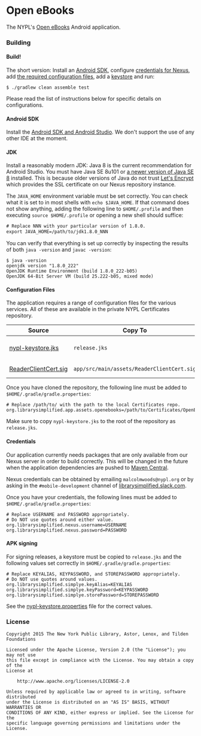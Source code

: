 Open eBooks
===

The NYPL's [Open eBooks](https://play.google.com/store/apps/details?id=org.nypl.labs.OpenEbooks.app) Android application.

### Building

#### Build!

The short version: Install an [Android SDK](#android-sdk), configure
[credentials for Nexus](#credentials), add [the required configuration files](#configuration-files), add a
[keystore](#apk-signing) and run:

~~~
$ ./gradlew clean assemble test
~~~

Please read the list of instructions below for specific details on configurations.

#### Android SDK

Install the [Android SDK and Android Studio](https://developer.android.com/studio/). We don't
support the use of any other IDE at the moment.

#### JDK

Install a reasonably modern JDK: Java 8 is the current recommendation for Android Studio.
You must have Java SE 8u101 or [a newer version of Java SE 8](http://www.oracle.com/technetwork/java/javase/downloads/index.html)
installed. This is because older versions of Java do not trust
[Let's Encrypt](https://letsencrypt.org/) which provides the SSL certificate on our Nexus
repository instance.

The `JAVA_HOME` environment variable must be set correctly. You can check what it is set to in
most shells with `echo $JAVA_HOME`. If that command does not show anything, adding the following
line to `$HOME/.profile` and then executing `source $HOME/.profile` or opening a new shell
should suffice:

~~~w
# Replace NNN with your particular version of 1.8.0.
export JAVA_HOME=/path/to/jdk1.8.0_NNN
~~~

You can verify that everything is set up correctly by inspecting the results of both
`java -version` and `javac -version`:

~~~
$ java -version
openjdk version "1.8.0_222"
OpenJDK Runtime Environment (build 1.8.0_222-b05)
OpenJDK 64-Bit Server VM (build 25.222-b05, mixed mode)
~~~

#### Configuration Files

The application requires a range of configuration files for the various
services. All of these are available in the private NYPL Certificates
repository.

|Source|Copy To|Description|
|------|-------|-----------|
|[nypl-keystore.jks](https://github.com/NYPL-Simplified/Certificates/blob/master/APK%20Signing/nypl-keystore.jks)|`release.jks`|NYPL APK signing keystore|
|[ReaderClientCert.sig](https://github.com/NYPL-Simplified/Certificates/tree/master/OpenEbooks/Android/ReaderClientCert.sig)|`app/src/main/assets/ReaderClientCert.sig`|Adobe DRM certificate|

Once you have cloned the repository, the following line must be added to `$HOME/.gradle/gradle.properties`:

~~~
# Replace /path/to/ with the path to the local Certificates repo.
org.librarysimplified.app.assets.openebooks=/path/to/Certificates/OpenEbooks/Android/
~~~

Make sure to copy `nypl-keystore.jks` to the root of the repository as `release.jks`.

#### Credentials

Our application currently needs packages that are only available from
our Nexus server in order to build correctly. This will be changed
in the future when the application dependencies are pushed to [Maven
Central](https://search.maven.org/).

Nexus credentials can be obtained by emailing `malcolmwoods@nypl.org`
or by asking in the `#mobile-development` channel of
[librarysimplified.slack.com](https://librarysimplified.slack.com).

Once you have your credentials, the following lines must be added to `$HOME/.gradle/gradle.properties`:

~~~
# Replace USERNAME and PASSWORD appropriately.
# Do NOT use quotes around either value.
org.librarysimplified.nexus.username=USERNAME
org.librarysimplified.nexus.password=PASSWORD
~~~

#### APK signing

For signing releases, a keystore must be copied to
`release.jks` and the following values set correctly in
`$HOME/.gradle/gradle.properties`:

~~~
# Replace KEYALIAS, KEYPASSWORD, and STOREPASSWORD appropriately.
# Do NOT use quotes around values.
org.librarysimplified.simplye.keyAlias=KEYALIAS
org.librarysimplified.simplye.keyPassword=KEYPASSWORD
org.librarysimplified.simplye.storePassword=STOREPASSWORD
~~~

See the [nypl-keystore.properties](https://github.com/NYPL-Simplified/Certificates/blob/master/APK%20Signing/nypl-keystore.properties) file
for the correct values.

### License

~~~
Copyright 2015 The New York Public Library, Astor, Lenox, and Tilden Foundations

Licensed under the Apache License, Version 2.0 (the "License"); you may not use
this file except in compliance with the License. You may obtain a copy of the
License at

    http://www.apache.org/licenses/LICENSE-2.0

Unless required by applicable law or agreed to in writing, software distributed
under the License is distributed on an "AS IS" BASIS, WITHOUT WARRANTIES OR
CONDITIONS OF ANY KIND, either express or implied. See the License for the
specific language governing permissions and limitations under the License.
~~~
